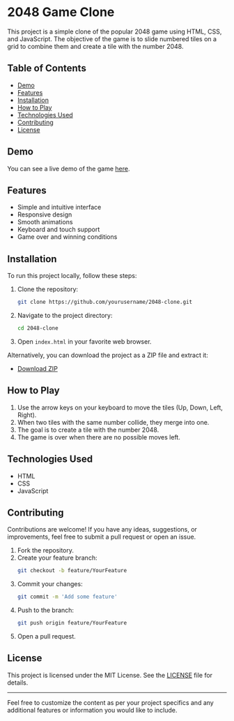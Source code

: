 
# 2048 Game Clone

This project is a simple clone of the popular 2048 game using HTML, CSS, and JavaScript. The objective of the game is to slide numbered tiles on a grid to combine them and create a tile with the number 2048.

## Table of Contents
- [Demo](#demo)
- [Features](#features)
- [Installation](#installation)
- [How to Play](#how-to-play)
- [Technologies Used](#technologies-used)
- [Contributing](#contributing)
- [License](#license)

## Demo
You can see a live demo of the game [here](#).

## Features
- Simple and intuitive interface
- Responsive design
- Smooth animations
- Keyboard and touch support
- Game over and winning conditions

## Installation
To run this project locally, follow these steps:

1. Clone the repository:
    ```bash
    git clone https://github.com/yourusername/2048-clone.git
    ```
2. Navigate to the project directory:
    ```bash
    cd 2048-clone
    ```
3. Open `index.html` in your favorite web browser.

Alternatively, you can download the project as a ZIP file and extract it:
- [Download ZIP](https://github.com/yourusername/2048-clone/archive/refs/heads/main.zip)

## How to Play
1. Use the arrow keys on your keyboard to move the tiles (Up, Down, Left, Right).
2. When two tiles with the same number collide, they merge into one.
3. The goal is to create a tile with the number 2048.
4. The game is over when there are no possible moves left.

## Technologies Used
- HTML
- CSS
- JavaScript

## Contributing
Contributions are welcome! If you have any ideas, suggestions, or improvements, feel free to submit a pull request or open an issue.

1. Fork the repository.
2. Create your feature branch:
    ```bash
    git checkout -b feature/YourFeature
    ```
3. Commit your changes:
    ```bash
    git commit -m 'Add some feature'
    ```
4. Push to the branch:
    ```bash
    git push origin feature/YourFeature
    ```
5. Open a pull request.

## License
This project is licensed under the MIT License. See the [LICENSE](LICENSE) file for details.

---

Feel free to customize the content as per your project specifics and any additional features or information you would like to include.
